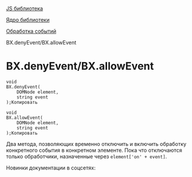 [JS библиотека](/api_help/js_lib/index.php)

[Ядро библиотеки](/api_help/js_lib/kernel/index.php)

[Обработка событий](/api_help/js_lib/kernel/events/index.php)

BX.denyEvent/BX.allowEvent

BX.denyEvent/BX.allowEvent
==========================

```
void 
BX.denyEvent(
	DOMNode element,
	string event
);Копировать
```

```
void 
BX.allowEvent(
	DOMNode element,
	string event
);Копировать
```

Два метода, позволяющих временно отключить и включить обработку конкретного события в конкретном элементе. Пока что отключаются только обработчики, назначенные через `element['on' + event]`.

Новинки документации в соцсетях: